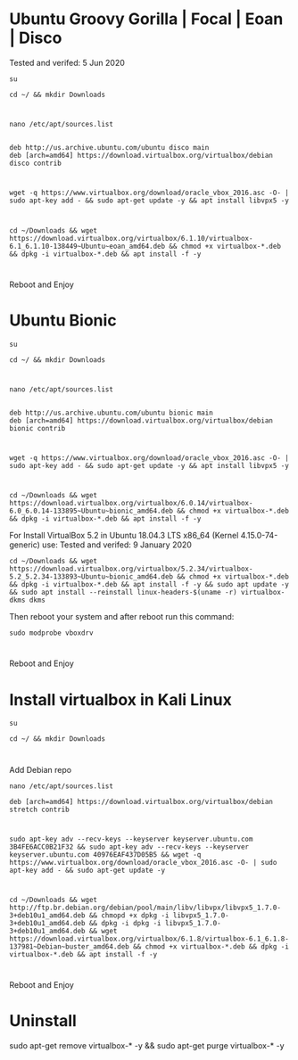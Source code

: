 # Ubuntu Groovy Gorilla | Focal | Eoan | Disco

Tested and verifed: 5 Jun 2020

    su
    
    cd ~/ && mkdir Downloads
#

    nano /etc/apt/sources.list


    deb http://us.archive.ubuntu.com/ubuntu disco main
    deb [arch=amd64] https://download.virtualbox.org/virtualbox/debian disco contrib

#

    wget -q https://www.virtualbox.org/download/oracle_vbox_2016.asc -O- | sudo apt-key add - && sudo apt-get update -y && apt install libvpx5 -y

#

    cd ~/Downloads && wget https://download.virtualbox.org/virtualbox/6.1.10/virtualbox-6.1_6.1.10-138449~Ubuntu~eoan_amd64.deb && chmod +x virtualbox-*.deb && dpkg -i virtualbox-*.deb && apt install -f -y
    
#    

Reboot and Enjoy
    
    
    
# Ubuntu Bionic

    su
    
    cd ~/ && mkdir Downloads
#

    nano /etc/apt/sources.list


    deb http://us.archive.ubuntu.com/ubuntu bionic main
    deb [arch=amd64] https://download.virtualbox.org/virtualbox/debian bionic contrib

#

    wget -q https://www.virtualbox.org/download/oracle_vbox_2016.asc -O- | sudo apt-key add - && sudo apt-get update -y && apt install libvpx5 -y

#

    cd ~/Downloads && wget https://download.virtualbox.org/virtualbox/6.0.14/virtualbox-6.0_6.0.14-133895~Ubuntu~bionic_amd64.deb && chmod +x virtualbox-*.deb && dpkg -i virtualbox-*.deb && apt install -f -y
    
    
For Install VirtualBox 5.2 in Ubuntu 18.04.3 LTS x86_64 (Kernel 4.15.0-74-generic) use:
Tested and verifed: 9 January 2020
        
    cd ~/Downloads && wget https://download.virtualbox.org/virtualbox/5.2.34/virtualbox-5.2_5.2.34-133893~Ubuntu~bionic_amd64.deb && chmod +x virtualbox-*.deb && dpkg -i virtualbox-*.deb && apt install -f -y && sudo apt update -y && sudo apt install --reinstall linux-headers-$(uname -r) virtualbox-dkms dkms

Then reboot your system and after reboot run this command:

    sudo modprobe vboxdrv
    
#    

Reboot and Enjoy
    
# Install virtualbox in Kali Linux

    su
    
    cd ~/ && mkdir Downloads
#
Add Debian repo

    nano /etc/apt/sources.list

    deb [arch=amd64] https://download.virtualbox.org/virtualbox/debian stretch contrib

#

    sudo apt-key adv --recv-keys --keyserver keyserver.ubuntu.com 3B4FE6ACC0B21F32 && sudo apt-key adv --recv-keys --keyserver keyserver.ubuntu.com 40976EAF437D05B5 && wget -q https://www.virtualbox.org/download/oracle_vbox_2016.asc -O- | sudo apt-key add - && sudo apt-get update -y

#

    cd ~/Downloads && wget http://ftp.br.debian.org/debian/pool/main/libv/libvpx/libvpx5_1.7.0-3+deb10u1_amd64.deb && chmopd +x dpkg -i libvpx5_1.7.0-3+deb10u1_amd64.deb && dpkg -i dpkg -i libvpx5_1.7.0-3+deb10u1_amd64.deb && wget https://download.virtualbox.org/virtualbox/6.1.8/virtualbox-6.1_6.1.8-137981~Debian~buster_amd64.deb && chmod +x virtualbox-*.deb && dpkg -i virtualbox-*.deb && apt install -f -y
    
#    

Reboot and Enjoy


# Uninstall

sudo apt-get remove virtualbox-\* -y && sudo apt-get purge virtualbox-\* -y
